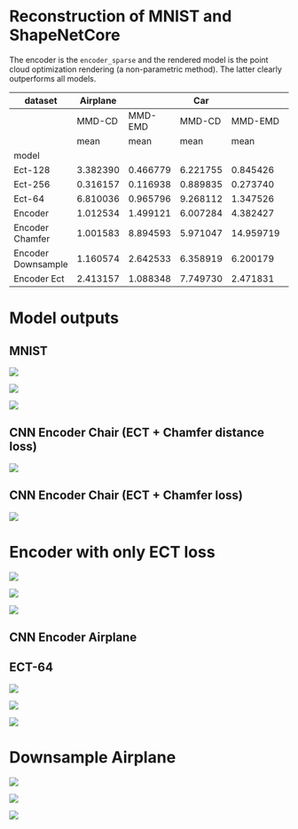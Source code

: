# Reconstruction of MNIST and ShapeNetCore


The encoder is the `encoder_sparse` and the rendered model is the point
cloud optimization rendering (a non-parametric method). The latter
clearly outperforms all models.

<div>
<style scoped>
    .dataframe tbody tr th:only-of-type {
        vertical-align: middle;
    }
&#10;    .dataframe tbody tr th {
        vertical-align: top;
    }
&#10;    .dataframe thead tr th {
        text-align: left;
    }
&#10;    .dataframe thead tr:last-of-type th {
        text-align: right;
    }
</style>

| dataset | Airplane |  | Car |  | Chair |  | Mnist |  |
|----|----|----|----|----|----|----|----|----|
|  | MMD-CD | MMD-EMD | MMD-CD | MMD-EMD | MMD-CD | MMD-EMD | MMD-CD | MMD-EMD |
|  | mean | mean | mean | mean | mean | mean | mean | mean |
| model |  |  |  |  |  |  |  |  |
| Ect-128 | 3.382390 | 0.466779 | 6.221755 | 0.845426 | 5.716591 | 0.821442 | NaN | NaN |
| Ect-256 | 0.316157 | 0.116938 | 0.889835 | 0.273740 | 0.683799 | 0.221733 | NaN | NaN |
| Ect-64 | 6.810036 | 0.965796 | 9.268112 | 1.347526 | 21.936062 | 2.929956 | NaN | NaN |
| Encoder | 1.012534 | 1.499121 | 6.007284 | 4.382427 | 9.525050 | 8.446839 | 41.341307 | 11.577831 |
| Encoder Chamfer | 1.001583 | 8.894593 | 5.971047 | 14.959719 | 10.439118 | 32.430265 | NaN | NaN |
| Encoder Downsample | 1.160574 | 2.642533 | 6.358919 | 6.200179 | 11.701121 | 11.425255 | 159.988590 | 221.338034 |
| Encoder Ect | 2.413157 | 1.088348 | 7.749730 | 2.471831 | 13.056453 | 4.289896 | NaN | NaN |

</div>

# Model outputs

## MNIST

![](Readme_files/figure-commonmark/cell-6-output-1.png)

![](Readme_files/figure-commonmark/cell-7-output-1.png)

![](Readme_files/figure-commonmark/cell-9-output-1.png)

## CNN Encoder Chair (ECT + Chamfer distance loss)

![](Readme_files/figure-commonmark/cell-10-output-1.png)

## CNN Encoder Chair (ECT + Chamfer loss)

![](Readme_files/figure-commonmark/cell-11-output-1.png)

# Encoder with only ECT loss

![](Readme_files/figure-commonmark/cell-12-output-1.png)

![](Readme_files/figure-commonmark/cell-13-output-1.png)

![](Readme_files/figure-commonmark/cell-14-output-1.png)

## CNN Encoder Airplane

## ECT-64

![](Readme_files/figure-commonmark/cell-16-output-1.png)

![](Readme_files/figure-commonmark/cell-16-output-2.png)

![](Readme_files/figure-commonmark/cell-16-output-3.png)

# Downsample Airplane

![](Readme_files/figure-commonmark/cell-17-output-1.png)

![](Readme_files/figure-commonmark/cell-18-output-1.png)

![](Readme_files/figure-commonmark/cell-19-output-1.png)
